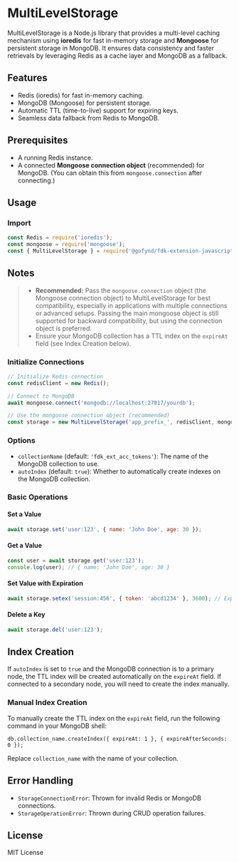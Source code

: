 # MultiLevelStorage

MultiLevelStorage is a Node.js library that provides a multi-level caching mechanism using **ioredis** for fast in-memory storage and **Mongoose** for persistent storage in MongoDB. It ensures data consistency and faster retrievals by leveraging Redis as a cache layer and MongoDB as a fallback.

## Features

- Redis (ioredis) for fast in-memory caching.
- MongoDB (Mongoose) for persistent storage.
- Automatic TTL (time-to-live) support for expiring keys.
- Seamless data fallback from Redis to MongoDB.

## Prerequisites

- A running Redis instance.
- A connected **Mongoose connection object** (recommended) for MongoDB. (You can obtain this from `mongoose.connection` after connecting.)

## Usage

### Import

```js
const Redis = require('ioredis');
const mongoose = require('mongoose');
const { MultiLevelStorage } = require('@gofynd/fdk-extension-javascript/express/storage');
```

## Notes
> - **Recommended:** Pass the `mongoose.connection` object (the Mongoose connection object) to MultiLevelStorage for best compatibility, especially in applications with multiple connections or advanced setups. Passing the main mongoose object is still supported for backward compatibility, but using the connection object is preferred.
> - Ensure your MongoDB collection has a TTL index on the `expireAt` field (see Index Creation below).

### Initialize Connections

```js
// Initialize Redis connection
const redisClient = new Redis();

// Connect to MongoDB
await mongoose.connect('mongodb://localhost:27017/yourdb');

// Use the mongoose connection object (recommended)
const storage = new MultiLevelStorage('app_prefix_', redisClient, mongoose.connection, { collectionName: 'collection_name', autoIndex: true });
```

### Options

- `collectionName` (default: `'fdk_ext_acc_tokens'`): The name of the MongoDB collection to use.
- `autoIndex` (default: `true`): Whether to automatically create indexes on the MongoDB collection.

### Basic Operations

#### Set a Value
```js
await storage.set('user:123', { name: 'John Doe', age: 30 });
```

#### Get a Value
```js
const user = await storage.get('user:123');
console.log(user); // { name: 'John Doe', age: 30 }
```

#### Set Value with Expiration
```js
await storage.setex('session:456', { token: 'abcd1234' }, 3600); // Expires in 1 hour
```

#### Delete a Key
```js
await storage.del('user:123');
```

## Index Creation

If `autoIndex` is set to `true` and the MongoDB connection is to a primary node, the TTL index will be created automatically on the `expireAt` field. If connected to a secondary node, you will need to create the index manually.

### Manual Index Creation

To manually create the TTL index on the `expireAt` field, run the following command in your MongoDB shell:

```shell
db.collection_name.createIndex({ expireAt: 1 }, { expireAfterSeconds: 0 });
```

Replace `collection_name` with the name of your collection.

## Error Handling

- `StorageConnectionError`: Thrown for invalid Redis or MongoDB connections.
- `StorageOperationError`: Thrown during CRUD operation failures.

## License

MIT License

